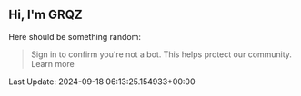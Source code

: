 ## Hi, I'm GRQZ
Here should be something random:  
> Sign in to confirm you're not a bot. This helps protect our community. Learn more


Last Update: 2024-09-18 06:13:25.154933+00:00
